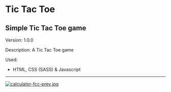 # Tic Tac Toe
Simple Tic Tac Toe game
---------------------------------------------------------

Version: 1.0.0

Description: A Tic Tac Toe game

Used:
- HTML, CSS (SASS) & Javascript

---------------------------------------------------------

[![calculator-fcc-prev.jpg](https://i.postimg.cc/59FXGtvg/calculator-fcc-prev.jpg)](https://postimg.cc/hhc4Qc2Q)
